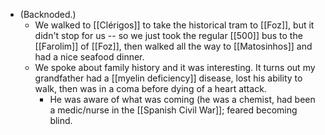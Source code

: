 - (Backnoded.)
  - We walked to [[Clérigos]] to take the historical tram to [[Foz]], but it didn't stop for us -- so we just took the regular [[500]] bus to the [[Farolim]] of [[Foz]], then walked all the way to [[Matosinhos]] and had a nice seafood dinner.
  - We spoke about family history and it was interesting. It turns out my grandfather had a [[myelin deficiency]] disease, lost his ability to walk, then was in a coma before dying of a heart attack.
    - He was aware of what was coming (he was a chemist, had been a medic/nurse in the [[Spanish Civil War]]; feared becoming blind.
